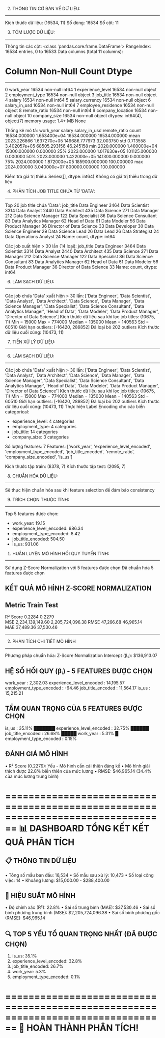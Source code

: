 2. THÔNG TIN CƠ BẢN VỀ DỮ LIỆU:

---

Kích thước dữ liệu: (16534, 11)
Số dòng: 16534
Số cột: 11

3. TÓM LƯỢC DỮ LIỆU:

---

Thông tin các cột:
<class 'pandas.core.frame.DataFrame'>
RangeIndex: 16534 entries, 0 to 16533
Data columns (total 11 columns):

# Column Non-Null Count Dtype

---

0 work_year 16534 non-null int64
1 experience_level 16534 non-null object
2 employment_type 16534 non-null object
3 job_title 16534 non-null object
4 salary 16534 non-null int64
5 salary_currency 16534 non-null object
6 salary_in_usd 16534 non-null int64
7 employee_residence 16534 non-null object
8 remote_ratio 16534 non-null int64
9 company_location 16534 non-null object
10 company_size 16534 non-null object
dtypes: int64(4), object(7)
memory usage: 1.4+ MB
None

Thống kê mô tả:
work_year salary salary_in_usd remote_ratio
count 16534.000000 1.653400e+04 16534.000000 16534.000000
mean 2023.226866 1.637270e+05 149686.777973 32.003750
std 0.713558 3.402057e+05 68505.293156 46.245158
min 2020.000000 1.400000e+04 15000.000000 0.000000
25% 2023.000000 1.017630e+05 101125.000000 0.000000
50% 2023.000000 1.422000e+05 141300.000000 0.000000
75% 2024.000000 1.872000e+05 185900.000000 100.000000
max 2024.000000 3.040000e+07 800000.000000 100.000000

Kiểm tra giá trị thiếu:
Series([], dtype: int64)
Không có giá trị thiếu trong dữ liệu

4. PHÂN TÍCH JOB TITLE CHỨA TỪ 'DATA':

---

Top 20 job title chứa 'Data':
job_title
Data Engineer 3464
Data Scientist 3314
Data Analyst 2440
Data Architect 435
Data Science 271
Data Manager 212
Data Science Manager 122
Data Specialist 86
Data Science Consultant 83
Data Analytics Manager 62
Head of Data 61
Data Modeler 56
Data Product Manager 36
Director of Data Science 33
Data Developer 30
Data Science Engineer 29
Data Science Lead 26
Data Lead 26
Data Strategist 24
Data Operations Analyst 24
Name: count, dtype: int64

Các job xuất hiện > 30 lần (14 loại):
job_title
Data Engineer 3464
Data Scientist 3314
Data Analyst 2440
Data Architect 435
Data Science 271
Data Manager 212
Data Science Manager 122
Data Specialist 86
Data Science Consultant 83
Data Analytics Manager 62
Head of Data 61
Data Modeler 56
Data Product Manager 36
Director of Data Science 33
Name: count, dtype: int64

6. LÀM SẠCH DỮ LIỆU:

---

Các job chứa 'Data' xuất hiện > 30 lần: ['Data Engineer', 'Data Scientist', 'Data Analyst', 'Data Architect', 'Data Science', 'Data Manager', 'Data Science Manager', 'Data Specialist', 'Data Science Consultant', 'Data Analytics Manager', 'Head of Data', 'Data Modeler', 'Data Product Manager', 'Director of Data Science']
Kích thước dữ liệu sau khi lọc job titles: (10675, 11)
Min = 15000
Max = 774000
Median = 135000
Mean = 140563
Std = 60510
Giới hạn outliers: [-16420, 289852]
Đã loại bỏ 202 outliers
Kích thước dữ liệu cuối cùng: (10473, 11)

7. TIỀN XỬ LÝ DỮ LIỆU:

---

6. LÀM SẠCH DỮ LIỆU:

---

Các job chứa 'Data' xuất hiện > 30 lần: ['Data Engineer', 'Data Scientist', 'Data Analyst', 'Data Architect', 'Data Science', 'Data Manager', 'Data Science Manager', 'Data Specialist', 'Data Science Consultant', 'Data Analytics Manager', 'Head of Data', 'Data Modeler', 'Data Product Manager', 'Director of Data Science']
Kích thước dữ liệu sau khi lọc job titles: (10675, 11)
Min = 15000
Max = 774000
Median = 135000
Mean = 140563
Std = 60510
Giới hạn outliers: [-16420, 289852]
Đã loại bỏ 202 outliers
Kích thước dữ liệu cuối cùng: (10473, 11)
Thực hiện Label Encoding cho các biến categorical:

- experience_level: 4 categories
- employment_type: 4 categories
- job_title: 14 categories
- company_size: 3 categories

Số lượng features: 7
Features: ['work_year', 'experience_level_encoded', 'employment_type_encoded', 'job_title_encoded', 'remote_ratio', 'company_size_encoded', 'is_us']

Kích thước tập train: (8378, 7)
Kích thước tập test: (2095, 7)

8. CHUẨN HÓA DỮ LIỆU:

---

Sẽ thực hiện chuẩn hóa sau khi feature selection để đảm bảo consistency

9. TRÍCH CHỌN THUỘC TÍNH:

---

Top 5 features được chọn:

- work_year: 19.15
- experience_level_encoded: 986.34
- employment_type_encoded: 8.42
- job_title_encoded: 504.50
- is_us: 931.06

1. HUẤN LUYỆN MÔ HÌNH HỒI QUY TUYẾN TÍNH:

---

Sử dụng Z-Score Normalization với 5 features được chọn
Đã chuẩn hóa 5 features được chọn

## KẾT QUẢ MÔ HÌNH Z-SCORE NORMALIZATION

## Metric Train Test

R² Score 0.2284 0.2279  
MSE 2,234,139,149.60 2,205,724,096.38
RMSE 47,266.68 46,965.14  
MAE 37,489.36 37,530.46

---

2. PHÂN TÍCH CHI TIẾT MÔ HÌNH

---

Phương pháp chuẩn hóa: Z-Score Normalization
Intercept (β₀): $136,913.07

## HỆ SỐ HỒI QUY (βᵢ) - 5 FEATURES ĐƯỢC CHỌN

work_year : 2,302.03
experience_level_encoded : 14,195.57
employment_type_encoded : -64.46
job_title_encoded : 11,564.17
is_us : 15,215.21

## TẦM QUAN TRỌNG CỦA 5 FEATURES ĐƯỢC CHỌN

is_us : 35.11% ███████
experience_level_encoded : 32.75% ██████
job_title_encoded : 26.68% █████
work_year : 5.31% █
employment_type_encoded : 0.15%

## ĐÁNH GIÁ MÔ HÌNH

• R² Score (0.2279): Yếu - Mô hình cần cải thiện đáng kể
• Mô hình giải thích được 22.8% biến thiên của mức lương
• RMSE: $46,965.14 (34.4% của mức lương trung bình)

================================================================================
📊 DASHBOARD TỔNG KẾT KẾT QUẢ PHÂN TÍCH  
================================================================================

## 📋 THÔNG TIN DỮ LIỆU

• Tổng số mẫu ban đầu: 16,534
• Số mẫu sau xử lý: 10,473
• Số loại công việc: 14
• Khoảng lương: $15,000.00 - $288,400.00

## 🎯 HIỆU SUẤT MÔ HÌNH

• Độ chính xác (R²): 22.8%
• Sai số trung bình (MAE): $37,530.46
• Sai số bình phương trung bình (MSE): $2,205,724,096.38
• Sai số bình phương gốc (RMSE): $46,965.14

## 🔍 TOP 5 YẾU TỐ QUAN TRỌNG NHẤT (ĐÃ ĐƯỢC CHỌN)

1. is_us: 35.1%
2. experience_level_encoded: 32.8%
3. job_title_encoded: 26.7%
4. work_year: 5.3%
5. employment_type_encoded: 0.1%

================================================================================
🎉 HOÀN THÀNH PHÂN TÍCH!  
================================================================================
